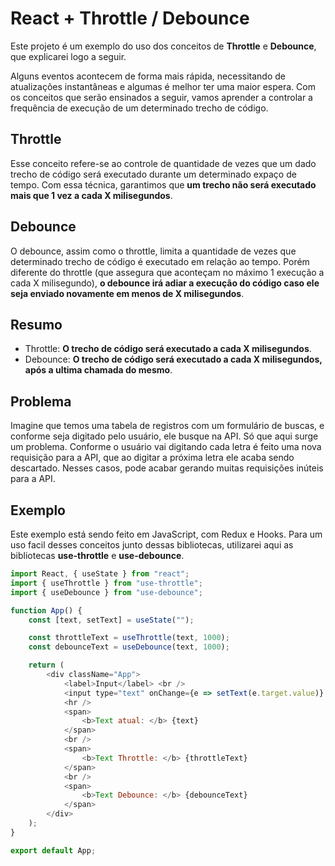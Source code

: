 # React + Throttle / Debounce

Este projeto é um exemplo do uso dos conceitos de __Throttle__ e __Debounce__, que explicarei logo a seguir.

Alguns eventos acontecem de forma mais rápida, necessitando de atualizações instantâneas e algumas é melhor ter uma maior espera. Com os conceitos que serão ensinados a seguir, vamos aprender a controlar a frequência de execução de um determinado trecho de código.

## Throttle
Esse conceito refere-se ao controle de quantidade de vezes que um dado trecho de código será executado durante um determinado expaço de tempo. Com essa técnica, garantimos que __um trecho não será executado mais que 1 vez a cada X milisegundos__.

## Debounce
O debounce, assim como o throttle, limita a quantidade de vezes que determinado trecho de código é executado em relação ao tempo. Porém diferente do throttle (que assegura que aconteçam no máximo 1 execução a cada X milisegundo), __o debounce irá adiar a execução do código caso ele seja enviado novamente em menos de X milisegundos__.

## Resumo
* Throttle: __O trecho de código será executado a cada X milisegundos__.
* Debounce: __O trecho de código será executado a cada X milisegundos, após a ultima chamada do mesmo__.

## Problema
Imagine que temos uma tabela de registros com um formulário de buscas, e conforme seja digitado pelo usuário, ele busque na API. Só que aqui surge um problema. Conforme o usuário vai digitando cada letra é feito uma nova requisição para a API, que ao digitar a próxima letra ele acaba sendo descartado. Nesses casos, pode acabar gerando muitas requisições inúteis para a API.

## Exemplo
Este exemplo está sendo feito em JavaScript, com Redux e Hooks. Para um uso facil desses conceitos junto dessas bibliotecas, utilizarei aqui as bibliotecas __use-throttle__ e __use-debounce__.

```javascript
import React, { useState } from "react";
import { useThrottle } from "use-throttle";
import { useDebounce } from "use-debounce";

function App() {
    const [text, setText] = useState("");

    const throttleText = useThrottle(text, 1000);
    const debounceText = useDebounce(text, 1000);

    return (
        <div className="App">
            <label>Input</label> <br />
            <input type="text" onChange={e => setText(e.target.value)} />
            <hr />
            <span>
                <b>Text atual: </b> {text}
            </span>
            <br />
            <span>
                <b>Text Throttle: </b> {throttleText}
            </span>
            <br />
            <span>
                <b>Text Debounce: </b> {debounceText}
            </span>
        </div>
    );
}

export default App;
```